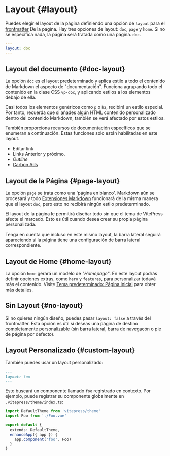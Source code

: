 # Layout {#layout}

Puedes elegir el layout de la página definiendo una opción de `layout` para el [frontmatter](./frontmatter-config) De la página. Hay tres opciones de layout: `doc`, `page` y `home`. Si no se especifica nada, la página será tratada como una página. `doc`.

```yaml
---
layout: doc
---
```

## Layout del documento {#doc-layout}

La opción `doc` es el layout predeterminado y aplica estilo a todo el contenido de Markdown el aspecto de "documentación". Funciona agrupando todo el contenido en la clase CSS `vp-doc`, y aplicando estilos a los elementos debajo de ella.

Casi todos los elementos genéricos como `p` o `h2`, recibirá un estilo especial. Por tanto, recuerda que si añades algún HTML contenido personalizado dentro del contenido Markdown, también se verá afectado por estos estilos.

También proporciona recursos de documentación específicos que se enumeran a continuación. Estas funciones solo están habilitadas en este layout.

- Editar link
- Links Anterior y próximo.
- _Outline_
- [Carbon Ads](./default-theme-carbon-ads)

## Layout de la Página {#page-layout}

La opción `page` se trata como una 'página en blanco'. Markdown aún se procesará y todo [Extensiones Markdown](../guide/markdown) funcionará de la misma manera que el layout `doc`, pero esto no recibirá ningún estilo predeterminado.

El layout de la página le permitirá diseñar todo sin que el tema de VitePress afecte el marcado. Esto es útil cuando desea crear su propia página personalizada.

Tenga en cuenta que incluso en este mismo layout, la barra lateral seguirá apareciendo si la página tiene una configuración de barra lateral correspondiente.

## Layout de Home {#home-layout}

La opción `home` gerará un modelo de _"Homepage"_. En este layout podrás definir opciones extras, como `hero` y `features`, para personalizar todavá más el contenido. Visite [Tema predeterminado: Página Inicial](./default-theme-home-page)  para obter más detalles.

## Sin Layout {#no-layout}

Si no quieres ningún diseño, puedes pasar `layout: false` a través del frontmatter. Esta opción es útil si deseas una página de destino completamente personalizable (sin barra lateral, barra de navegacón o pie de página por defecto).

## Layout Personalizado {#custom-layout}

También puedes usar un layout personalizado:

```md
---
layout: foo
---
```

Esto buscará un componente llamado `foo` registrado en contexto. Por ejemplo, puede registrar su componente globalmente en `.vitepress/theme/index.ts`:

```ts
import DefaultTheme from 'vitepress/theme'
import Foo from './Foo.vue'

export default {
  extends: DefaultTheme,
  enhanceApp({ app }) {
    app.component('foo', Foo)
  }
}
```
